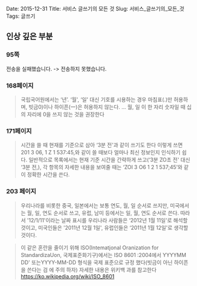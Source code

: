 Date: 2015-12-31
Title: 서비스 글쓰기의 모든 것
Slug: 서비스_글쓰기의_모든_것
Tags: 글쓰기

## 인상 깊은 부분

### 95쪽

전송을 실패했습니다. -> 전송하지 못했습니다.

### 168페이지
> 국립국어원에서는 ‘년’. ‘월', ‘일' 대신 기호를 시용하는 경우 마침표(.)만 허용하며, 빗금0)이나 하이픈(一)은 허용하지 않는다. ... 월, 일 이 한 자리 숫자일 때 십의 자리에 0을 쓰지 않는 것을 권장한다

### 171페이지

> 시간을 쓸 때 현재를 기준으로 삼아 ‘3분 전'과 같이 쓰기도 한다 이렇게 쓰면 201 3 06, 1 Z 1 537:45,와 같이 쓸 때보다 얼마나 최신 정보인지 인식하기 쉽다. 일반적으로 목록에서는 현재 기준 시간을 간략하게 쓰고(‘3분 ZO초 전' 대신 ‘3분 전,), 각 항목의 자세한 내용을 보여줄 때는 ‘ZOI 3 O6 1 2 1 537;45’와 같이 정확한 시간을 쓴다.


### 203 페이지
> 우리나라를 비롯한 중국, 일본에서는 보통 연도, 월, 일 순서로 쓰지만, 미국에서는 월, 일, 연도 순서로 쓰고, 유럽, 남미 등에서는 일, 월, 연도 순서로 쓴다.
> 따라서 '12/1/11'이라는 날짜 표시를 우리나라 사람들은 ‘2012년 1월 11일'로 해석할 것이고, 미국인들은 '2011년 12월 1일', 유럽인들은 ‘2011년 1월 12일'로 생각할 것이다.

> 이 같은 혼란을 줄이기 위해 lSO(Intematjonal Oranization for StandardizaUon, 국제표준화기구)에서는 lSO 8601 :2004에서 YYYYMM DD' 또는YYYY-MM-DD 형식을 국제 표준으로 규정 했다(빗금이 아닌 하이픈을 쓴다는 검 에 주의 하자) 자세한 내용은 위키백 과를 참고한다 https://ko.wikipedia.org/wiki/ISO_8601

